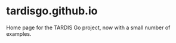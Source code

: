 tardisgo.github.io
==================

Home page for the TARDIS Go project, now with a small number of examples.

